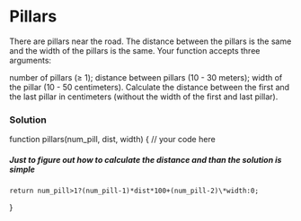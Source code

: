 # Pillars

There are pillars near the road. The distance between the pillars is the same and the width of the pillars is the same. Your function accepts three arguments:

number of pillars (≥ 1);
distance between pillars (10 - 30 meters);
width of the pillar (10 - 50 centimeters).
Calculate the distance between the first and the last pillar in centimeters (without the width of the first and last pillar).

### Solution

function pillars(num_pill, dist, width) {
// your code here

##### Just to figure out how to calculate the distance and than the solution is simple

    return num_pill>1?(num_pill-1)*dist*100+(num_pill-2)\*width:0;

}
